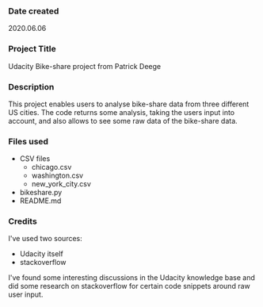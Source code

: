 ### Date created
2020.06.06

### Project Title
Udacity Bike-share project from Patrick Deege

### Description
This project enables users to analyse bike-share data from three different US cities.
The code returns some analysis, taking the users input into account, and also allows to see some raw data of the bike-share data.

### Files used
* CSV files
  * chicago.csv
  * washington.csv
  * new_york_city.csv
* bikeshare.py
* README.md

### Credits
I've used two sources:
* Udacity itself
* stackoverflow

I've found some interesting discussions in the Udacity knowledge base and did some research on stackoverflow for certain code snippets around raw user input.
